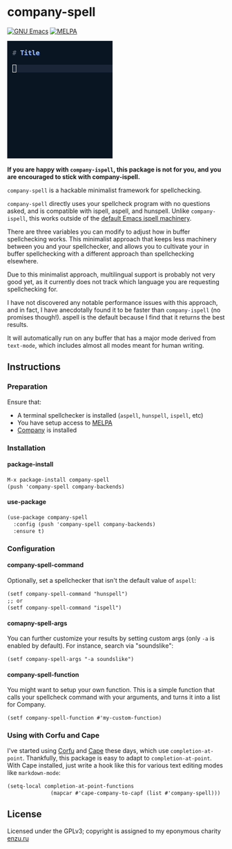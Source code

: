 # company-spell
[![GNU Emacs](https://img.shields.io/static/v1?logo=gnuemacs&logoColor=fafafa&label=Made%20for&message=GNU%20Emacs&color=7F5AB6&style=flat)](https://www.gnu.org/software/emacs/)
[![MELPA](https://melpa.org/packages/company-spell-badge.svg)](https://melpa.org/#/company-spell)

![A dropdown selection in Emacs with word suggestions](doc/example.gif)

**If you are happy with `company-ispell`, this package is not for you, and you are encouraged to stick with company-ispell.**

`company-spell` is a hackable minimalist framework for spellchecking.

`company-spell` directly uses your spellcheck program with no questions asked, and is compatible with ispell, aspell, and hunspell. Unlike `company-ispell`, this works outside of the [default Emacs ispell machinery](https://www.gnu.org/software/emacs/manual/html_node/emacs/Spelling.html).

There are three variables you can modify to adjust how in buffer spellchecking works. This minimalist approach that keeps less machinery between you and your spellchecker, and allows you to cultivate your in buffer spellchecking with a different approach than spellchecking elsewhere.

Due to this minimalist approach, multilingual support is probably not very good yet, as it currently does not track which language you are requesting spellchecking for.

I have not discovered any notable performance issues with this approach, and in fact, I have anecdotally found it to be faster than `company-ispell` (no promises though!). aspell is the default because I find that it returns the best results.

It will automatically run on any buffer that has a major mode derived from `text-mode`, which includes almost all modes meant for human writing.

## Instructions

### Preparation

Ensure that:

- A terminal spellchecker is installed (`aspell`, `hunspell`, `ispell`, etc)
- You have setup access to [MELPA](https://melpa.org/#/getting-started)
- [Company](http://company-mode.github.io) is installed

### Installation

#### package-install

```elisp
M-x package-install company-spell
(push 'company-spell company-backends)
```

#### use-package

```elisp
(use-package company-spell
  :config (push 'company-spell company-backends)
  :ensure t)
```

### Configuration

#### company-spell-command

Optionally, set a spellchecker that isn't the default value of `aspell`:
```elisp
(setf company-spell-command "hunspell")
;; or
(setf company-spell-command "ispell")
```

#### comapny-spell-args

You can further customize your results by setting custom args (only `-a` is enabled by default). For instance, search via "soundslike":
```elisp
(setf company-spell-args "-a soundslike")
```

#### company-spell-function

You might want to setup your own function. This is a simple function that calls your spellcheck command with your arguments, and turns it into a list for Company.
```elisp
(setf company-spell-function #'my-custom-function)
```

### Using with Corfu and Cape

I've started using [Corfu](https://github.com/minad/corfu) and [Cape](https://github.com/minad/cape) these days, which use `completion-at-point`. Thankfully, this package is easy to adapt to `completion-at-point`. With Cape installed, just write a hook like this for various text editing modes like `markdown-mode`:

```elisp
(setq-local completion-at-point-functions
              (mapcar #'cape-company-to-capf (list #'company-spell)))
```

## License

Licensed under the GPLv3; copyright is assigned to my eponymous charity [enzu.ru](https://enzu.ru)
